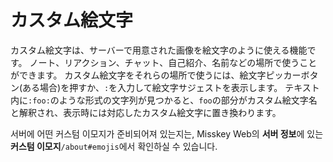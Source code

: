 # カスタム絵文字

カスタム絵文字は、サーバーで用意された画像を絵文字のように使える機能です。
ノート、リアクション、チャット、自己紹介、名前などの場所で使うことができます。
カスタム絵文字をそれらの場所で使うには、絵文字ピッカーボタン(ある場合)を押すか、`:`を入力して絵文字サジェストを表示します。
テキスト内に`:foo:`のような形式の文字列が見つかると、`foo`の部分がカスタム絵文字名と解釈され、表示時には対応したカスタム絵文字に置き換わります。

서버에 어떤 커스텀 이모지가 준비되어져 있는지는, Misskey Web의 **서버 정보**에 있는 **커스텀 이모지**`/about#emojis`에서 확인하실 수 있습니다.
